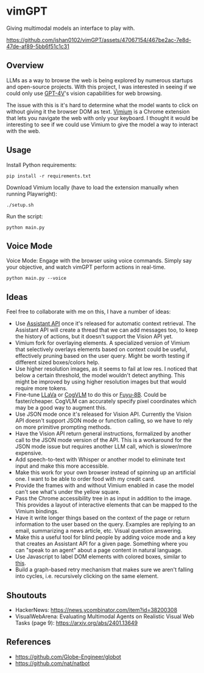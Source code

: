 # vimGPT
Giving multimodal models an interface to play with.

https://github.com/ishan0102/vimGPT/assets/47067154/467be2ac-7e8d-47de-af89-5bb6f51c1c31

## Overview
LLMs as a way to browse the web is being explored by numerous startups and open-source projects. With this project, I was interested in seeing if we could only use [GPT-4V](https://openai.com/research/gpt-4v-system-card)'s vision capabilities for web browsing.

The issue with this is it's hard to determine what the model wants to click on without giving it the browser DOM as text. [Vimium](https://vimium.github.io/) is a Chrome extension that lets you navigate the web with only your keyboard. I thought it would be interesting to see if we could use Vimium to give the model a way to interact with the web.

## Usage
Install Python requirements:
```
pip install -r requirements.txt
```

Download Vimium locally (have to load the extension manually when running Playwright):
```
./setup.sh
```

Run the script:
```
python main.py
```

## Voice Mode
Voice Mode: Engage with the browser using voice commands. Simply say your objective, and watch vimGPT perform actions in real-time.
```
python main.py --voice
```

## Ideas
Feel free to collaborate with me on this, I have a number of ideas:
- Use [Assistant API](https://platform.openai.com/docs/assistants/overview) once it's released for automatic context retrieval. The Assistant API will create a thread that we can add messages too, to keep the history of actions, but it doesn't support the Vision API yet.
- Vimium fork for overlaying elements. A specialized version of Vimium that selectively overlays elements based on context could be useful, effectively pruning based on the user query. Might be worth testing if different sized boxes/colors help.
- Use higher resolution images, as it seems to fail at low res. I noticed that below a certain threshold, the model wouldn't detect anything. This might be improved by using higher resolution images but that would require more tokens.
- Fine-tune [LLaVa](https://github.com/haotian-liu/LLaVA) or [CogVLM](https://github.com/THUDM/CogVLM) to do this or [Fuyu-8B](https://www.adept.ai/blog/fuyu-8b). Could be faster/cheaper. CogVLM can accurately specify pixel coordinates which may be a good way to augment this.
- Use JSON mode once it's released for Vision API. Currently the Vision API doesn't support JSON mode or function calling, so we have to rely on more primitive prompting methods.
- Have the Vision API return general instructions, formalized by another call to the JSON mode version of the API. This is a workaround for the JSON mode issue but requires another LLM call, which is slower/more expensive.
- Add speech-to-text with Whisper or another model to eliminate text input and make this more accessible.
- Make this work for your own browser instead of spinning up an artificial one. I want to be able to order food with my credit card.
- Provide the frames with and without Vimium enabled in case the model can't see what's under the yellow square.
- Pass the Chrome accessibility tree in as input in addition to the image. This provides a layout of interactive elements that can be mapped to the Vimium bindings.
- Have it write longer things based on the context of the page or return information to the user based on the query. Examples are replying to an email, summarizing a news article, etc. Visual question answering.
- Make this a useful tool for blind people by adding voice mode and a key that creates an Assistant API for a given page. Something where you can "speak to an agent" about a page content in natural language.
- Use Javascript to label DOM elements with colored boxes, similar to [this](https://x.com/DivGarg9/status/1659270501498523648?s=20).
- Build a graph-based retry mechanism that makes sure we aren't falling into cycles, i.e. recursively clicking on the same element.

## Shoutouts
- HackerNews: https://news.ycombinator.com/item?id=38200308
- VisualWebArena: Evaluating Multimodal Agents on Realistic Visual Web Tasks (page 9): https://arxiv.org/abs/2401.13649

## References
- https://github.com/Globe-Engineer/globot
- https://github.com/nat/natbot
